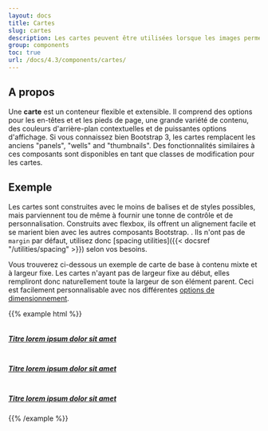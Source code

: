 ```yaml
---
layout: docs
title: Cartes
slug: cartes
description: Les cartes peuvent être utilisées lorsque les images permettent de mieux identifier le contenu (sous forme de liste mosaique d'éléments reconnaissables visuellement par exemple).
group: components
toc: true
url: /docs/4.3/components/cartes/
---
```


## A propos

Une **carte** est un conteneur flexible et extensible. Il comprend des options pour les en-têtes et et les pieds de page, une grande variété de contenu, des couleurs d'arrière-plan contextuelles et de puissantes options d'affichage. Si vous connaissez bien Bootstrap 3, les cartes remplacent les anciens "panels", "wells" and "thumbnails". Des fonctionnalités similaires à ces composants sont disponibles en tant que classes de modification pour les cartes.

## Exemple

Les cartes sont construites avec le moins de balises et de styles possibles, mais parviennent tou de même à fournir une tonne de contrôle et de personnalisation. Construits avec flexbox, ils offrent un alignement facile et se marient bien avec les autres composants Bootstrap. . Ils n'ont pas de `margin` par défaut, utilisez donc [spacing utilities]({{< docsref "/utilities/spacing" >}}) selon vos besoins.

Vous trouverez ci-dessous un exemple de carte de base à contenu mixte et à largeur fixe. Les cartes n'ayant pas de largeur fixe au début, elles rempliront donc naturellement toute la largeur de son élément parent. Ceci est facilement personnalisable avec nos différentes [options de dimensionnement](#sizing).

{{% example html %}}
<div class="row">
  <div class="col-md-4">
    <a href="#" class="card overflow-hidden">
      <img class="card-img-top" alt="" src="https://placekitten.com/267/128" />
      <div class="card-body text-center">
        <h5 class="card-title mb-0 text-base font-weight-normal">Titre lorem ipsum dolor sit amet</h5>
      </div>
    </a>
  </div>
  <div class="col-md-4">
    <a href="#" class="card overflow-hidden">
      <img class="card-img-top" alt="" src="http://placekitten.com/267/128" />
      <div class="card-body text-center">
        <h5 class="card-title mb-0 text-base font-weight-normal">Titre lorem ipsum dolor sit amet</h5>
      </div>
    </a>
  </div>
  <div class="col-md-4">
    <a href="#" class="card overflow-hidden">
      <img class="card-img-top" alt="" src="http://placekitten.com/267/128" />
      <div class="card-body text-center">
        <h5 class="card-title mb-0 text-base font-weight-normal">Titre lorem ipsum dolor sit amet</h5>
      </div>
    </a>
  </div>
</div>
{{% /example %}}
